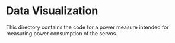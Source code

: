 # Data Visualization

This directory contains the code for a power measure intended for measuring power consumption of the servos.